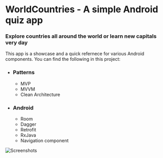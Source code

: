 # WorldCountries - A simple Android quiz app 
### Explore countries all around the world or learn new capitals very day

This app is a showcase and a quick refernece for various Android components. You can find the following in this project:

- ### Patterns
  * MVP
  * MVVM
  * Clean Architecture

- ### Android
  * Room
  * Dagger
  * Retrofit
  * RxJava
  * Navigation component

![Screenshots](https://github.com/aramsheroyan/WorldCountries/blob/master/images/all-screenshots.png)
